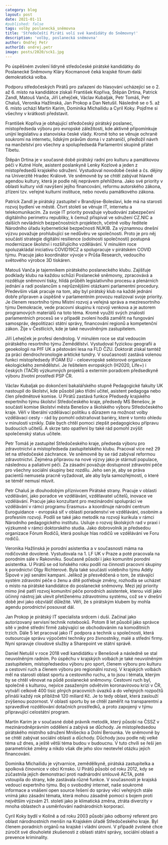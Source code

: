 ```yaml
---
category: blog
layout: post
date: 2021-01-11
#published: false
tags: volby poslanecká_sněmovna
title: 'Středočeští Piráti volí své kandidáty do Sněmovny!'
description: 'volby, poslanecká sněmovna'
author: Ondřej Petr
authorId: ondrej.petr
image: posts/2020/sck1.jpg
---
```


Po úspěšném zvolení lídryně středočeské pirátské kandidátky do Poslanecké Sněmovny Kláry Kocmanové čeká krajské fórum další demokratická volba.

Podporu středočeských Pirátů pro zařazení do hlasování ucházející se o 2. až 6. místo na kandidátce získali František Kopřiva, Štěpán Drtina, Patrick Zandl, Matouš Vanča, Jiří Lehejček, Václav Kubaljak, Petr Tomáš, Petr Chaluš, Veronika Hažlinská, Jan Prokop a Dan Netušil. Následně se o 5. až 6. místo uchází Martin Karim, Dominika Michailidu a Cyril Koky. Pojďme si všechny v krátkosti představit.

František Kopřiva je obhajující středočeský pirátský poslanec, místopředseda výboru pro evropské záležitosti, kde aktivně připomínkuje unijní legislativu a stanoviska české vlády. Kromě toho se věnuje ochraně soukromí na internetu, lidským právům doma i v zahraničí, předložil návrh na manželství pro všechny a spolupředsedá Parlamentní skupině přátel Tibetu.

Štěpán Drtina je v současné době pirátský radní pro kulturu a památkovou péči v Kutné Hoře, asistent poslankyně Lenky Kozlové a jeden z místopředsedů krajského sdružení. Vystudoval novodobé české a čs. dějiny na Univerzitě Hradec Králové. Ve sněmovně by se chtěl zabývat hlavně agendou kultury, která je podle něj neprávem přehlížena. Jako své priority v oblasti kultury vidí navýšení jejího financování, reformu autorského zákona, zřízení tzv. veřejné kulturní instituce, nebo novelu památkového zákona.

Patrick Zandl je pirátský zastupitel v Brandýse-Boleslavi, kde má na starosti rozvoj bydlení ve městě. Čtvrt století se věnuje IT, internetu a telekomunikacím. Za svoje IT priority považuje vybudování zabezpečení digitálního perimetru republiky, k čemuž přispíval ve sdružení CZ.NIC a dalších nevládních bezpečnostních projektech, včetně volby ředitele Národního úřadu kybernetické bezpečnosti NUKIB. Za významnou dnešní výzvu považuje prohlubující se nedůvěru ve společnosti.  Proto je pro něj součástí strategie digitální resilience (odolnosti společnosti) postupná modernizace školství i rozšiřujícího vzdělávání. V minulém roce spoluzakládal iniciativu COVID19CZ a spolupracuje v pirátském COVID týmu. Pracuje jako koordinátor vývoje v Průša Research, vedoucího světového výrobce 3D tiskáren.

Matouš Vanča je tajemníkem pirátského poslaneckého klubu. Zajišťuje podklady klubu na každou schůzi Poslanecké sněmovny, zpracovává a rozděluje sněmovní tisky, hlídá průběh legislativního procesu a plenárních jednání a radí poslancům s nejrůznějšími otázkami parlamentní procedury. Především však pracuje na tom, aby byl pirátský klub na každé jednání dobře připraven a úspěšně v parlamentním provozu realizoval svoje priority. Je členem resortního týmu Místní rozvoj a veřejná správa a meziresortního týmu Demokracie, vede pracovní skupinu k rozvoji venkova a je autorem programových materiálů na toto téma. Kromě využití svých znalostí parlamentních procesů se v případě zvolení hodlá zaměřit na fungování samospráv, depolitizaci státní správy, financování regionů a kompetenční zákon. Žije v Čestlicích, kde je také neuvolněným zastupitelem.

Jiří Lehejček je profesí dendrolog. V minulém roce se stal vedoucím pirátského resortního týmu Zemědělství. Vystudoval fyzickou geografii a geoekologii na PřF UK a pěstování lesa na FLD ČZU. Doktorát získal tamtéž za práci dendrochronologie arktické tundry. V současnosti zastává volenou funkci místopředsedy IFOAM EU - celoevropské sektorové organizace ekologického zemědělství. Je řešitelem evropských (H2020, Life+) i českých (TAČR) výzkumných projektů a externím poradcem předsedkyně výboru životní prostředí PSP ČR.

Václav Kubaljak po dokončení bakalářského stupně Pedagogické fakulty UK nastoupil do školství, kde působil jako třídní učitel, asistent pedagoga nebo člen předmětové komise. U Pirátů zastává funkce Předsedy krajského expertního týmu školství Středočeského kraje, předsedy MS Benešov, je součástí komise školství města Benešov a školského výboru Středočeského kraje. Věří v liberální vzdělávací politiku s důrazem na možnost volby vzdělávací cesty - rád by pomohl odstraňovat bariéry, které v tomto ohledu v minulosti vznikly. Dále bych chtěl pomoci zlepšit pedagogickou přípravu budoucích učitelů. A skrze tato opatření by také rád pomohl zvýšit společenský status učitele.

Petr Tomáš je zastupitel Středočeského kraje, předseda výboru pro zdravotnictví a místopředseda zastupitelského klubu. Pracoval více než 29 let na středočeské záchrance. Ve sněmovně by se rád zabýval reformou zdravotnictví. Zejména přípravou na nové výzvy jako je stárnutí populace, následnou a paliativní péči. Za zásadní považuje dostupnost zdravotní péče pro všechny sociální skupiny bez rozdílu. Jeho sen je, aby se práva pacientů nemusela pracně vyžadovat, ale aby byla samozřejmostí, o které se téměř nemusí mluvit.

Petr Chaluš je dlouhodobým příznivcem Pirátské strany. Pracuje v oblasti vzdělávání, jako poradce ve vzdělávání, vzdělavatel učitelů, inovace ve vzdělávání.  Pracuje jako konzultant pro mezinárodní spolupráci ve vzdělávání v rámci programu Erasmus+ a koordinuje národní centrum Euroguidance - evropská síť v oblasti poradenství ve vzdělávání, osobním a profesním rozvoji. Podílí se také jako metodik na rozvoji kurikula v rámci Národního pedagogického institutu. Usiluje o rozvoj školských rad v praxi i výzkumně v rámci doktorského studia. Jako dobrovolník je předsedou organizace Fórum Rodičů, která posiluje hlas rodičů ve vzdělávání ve Foru rodičů.

Veronika Hažlinská je porodní asistentka a v současnosti máma na rodičovské dovolené. Vystudovala na 1. LF UK v Praze a poté pracovala na porodním sále v Rakovníku. Současně působí i jako komunitní porodní asistentka. U Pirátů se od loňského roku podílí na činnosti pracovní skupiny k porodnictví Olgy Richterové. Byla také součástí volebního týmu Adély Šípové v její senátní kampani. Jelikož je přesvědčená o tom, že stávající systém zdravotní péče o ženu a dítě potřebuje změny, rozhodla se ucházet o místo na pirátské kandidátce do poslanecké sněmovny. Mezi její priority mimo jiné patří rozvoj komunitní péče porodních asistentek, kterou vidí jako účinný nástroj jak ulevit přetíženému zdravotnímu systému, což se v dnešní době jeví jako obzvlášť důležité. Věří, že s pirátským klubem by mohla agendu porodnictví posouvat dál.

Jan Prokop je pirátský IT specialista srdcem i duší. Začínal jako autorizovaný servisní technik notebooků. Potom 8 let působil jako správce sítě v jedné střední firmě zabývající se obchodováním na komoditních trzích. Dále 5 let pracoval jako IT podpora a technik u společnosti, která outsourcuje správu výpočetní techniky pro živnostníky, malé a střední firmy. Nyní spravuje cloudové služby a Sharepoint ve státní správě.

Daniel Netušil v roce 2018 vedl kandidátku v Benešově a následně se stal neuvolněným radním. Po úspěchu v krajských volbách je také neuvolněným zastupitelem, místopředsedou výboru pro sport, členem výboru pro kulturu a cestovní ruch a členem výboru pro regionální rozvoj. V krajských volbách měl na starosti oblast sportu a cestovního ruchu, a to jsou i témata, kterým by se chtěl věnovat na půdě poslanecké sněmovny. Cestovní ruch byl, společně s kulturou, nejvíce zasaženým odvětvím koronavirovou krizí v ČR, vytváří celkově 400 tisíc plných pracovních úvazků a do veřejných rozpočtů přináší každý rok přibližně 120 miliard Kč. Je to tedy oblast, která zaslouží zvýšenou pozornost.  V oblasti sportu by se chtěl zaměřit na transparentní a spravedlivé rozdělování dotačních prostředků, a proto zapojený v týmu připravující celostátní program.

Martin Karim je v současné době právník metodik, který působí na ČSSZ v mezinárodněprávním oddělení a zabývá se důchody. Je místopředsedou pirátského místního sdružení Mníšecko a Dolní Berounka. Ve sněmovně by se chtěl zabývat sociální oblastí a důchody. Důchody jsou podle něj velké téma už dnes, a ještě větší téma budou v budoucnu. V tuto chvíli se řeší jen parametrické změny a nikdo však dle jeho slov neotevřel otázku jejich financování.

Dominika Michailidu je výtvarnice, zemědělkyně, pirátská zastupitelka a spolková činovnice v obci Krnsko. U Pirátů působí od roku 2012, kdy se zúčastnila jejich demonstrací proti nadnárodní smlouvě ACTA, poté vstoupila do strany, kde zastávala různé funkce. V současnosti je krajská vedoucí expertního týmu. Boj o svobodný internet, naše soukromé informace a vnášení open source řešení do správy věcí veřejných stále vnímá jako zásadní témata, která mohou zásadně pomoci s bojem proti největším výzvám 21. století jako je klimatická změna, ztráta diverzity v mnoha oblastech a usměrňování nadnárodních korporací.

Cyril Koky bydlí v Kolíně a od roku 2003 působí jako odborný referent pro oblast národnostních menšin na Krajském úřadě Středočeského kraje. Byl členem poradních orgánů na krajské i vládní úrovni. V případě zvolené chce zúročit své dlouholeté zkušenosti z oblasti státní správy, sociální oblasti a prevence kriminality.
